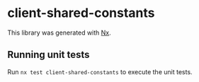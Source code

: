 # client-shared-constants

This library was generated with [Nx](https://nx.dev).

## Running unit tests

Run `nx test client-shared-constants` to execute the unit tests.
